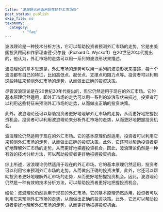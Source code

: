```yaml
---
title: "波浪理论还适用现在的外汇市场吗"
post_status: publish
skip_file: no
taxonomy:
  category:
        - "faq"
---
```


波浪理论是一种技术分析方法，它可以帮助投资者预测外汇市场的走势。它是由美国投资顾问和作家理查德·贝尔曼（Richard D. Wyckoff）在20世纪20年代提出的，他认为，外汇市场的走势可以用一系列的波浪形状来描述。

波浪理论的基本思想是，外汇市场的走势可以用一系列的波浪形状来描述，每一个波浪都有自己的特征，比如高低点、起伏点、支撑点和阻力点等。投资者可以利用这些特征来预测外汇市场的走势，从而做出正确的投资决策。

尽管波浪理论是在20世纪20年代提出的，但它仍然适用于现在的外汇市场。它的基本原理仍然适用，即外汇市场的走势可以用一系列的波浪形状来描述。投资者可以利用这些特征来预测外汇市场的走势，从而做出正确的投资决策。

此外，波浪理论还可以帮助投资者更好地理解外汇市场的走势，从而更好地把握投资机会。投资者可以利用波浪理论来分析外汇市场的走势，从而更好地把握投资机会。

波浪理论仍然适用于现在的外汇市场。它的基本原理仍然适用，投资者可以利用它来预测外汇市场的走势，从而做出正确的投资决策。此外，它还可以帮助投资者更好地理解外汇市场的走势，从而更好地把握投资机会。因此，波浪理论仍然是一种有效的技术分析方法，可以帮助投资者更好地把握投资机会。

综上所述，波浪理论仍然适用于现在的外汇市场。它的基本原理仍然适用，投资者可以利用它来预测外汇市场的走势，从而做出正确的投资决策。此外，它还可以帮助投资者更好地理解外汇市场的走势，从而更好地把握投资机会。因此，波浪理论仍然是一种有效的技术分析方法，可以帮助投资者更好地把握投资机会。

结论：波浪理论仍然适用于现在的外汇市场，它的基本原理仍然适用，投资者可以利用它来预测外汇市场的走势，从而做出正确的投资决策。此外，它还可以帮助投资者更好地理解外汇市场的走势，从而更好地把握投资机会。
